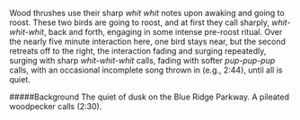 Wood thrushes use their sharp _whit whit_ notes upon awaking and going to roost. These two birds are going to roost, and at first they call sharply, _whit-whit-whit_, back and forth, engaging in some intense pre-roost ritual. Over the nearly five minute interaction here, one bird stays near, but the second retreats off to the right, the interaction fading and surging repeatedly, surging with sharp _whit-whit-whit_ calls, fading with softer _pup-pup-pup_ calls, with an occasional incomplete song thrown in (e.g., 2:44), until all is quiet.
 
#####Background
The quiet of dusk on the Blue Ridge Parkway. A pileated woodpecker calls (2:30). 
